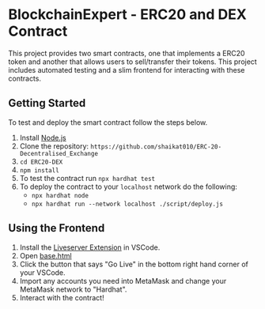 # BlockchainExpert - ERC20 and DEX Contract

This project provides two smart contracts, one that implements a ERC20 token and another that allows users to sell/transfer their tokens. This project includes automated testing and a slim frontend for interacting with these contracts.

## Getting Started

To test and deploy the smart contract follow the steps below.

1. Install [Node.js](https://nodejs.org/en/download/)
2. Clone the repository: `https://github.com/shaikat010/ERC-20-Decentralised_Exchange`
3. `cd ERC20-DEX`
4. `npm install`
5. To test the contract run `npx hardhat test`
6. To deploy the contract to your `localhost` network do the following:
   - `npx hardhat node`
   - `npx hardhat run --network localhost ./script/deploy.js`

## Using the Frontend

1. Install the [Liveserver Extension](https://marketplace.visualstudio.com/items?itemName=ritwickdey.LiveServer) in VSCode.
2. Open [base.html](frontend/base.html)
3. Click the button that says "Go Live" in the bottom right hand corner of your VSCode.
4. Import any accounts you need into MetaMask and change your MetaMask network to "Hardhat".
5. Interact with the contract!
